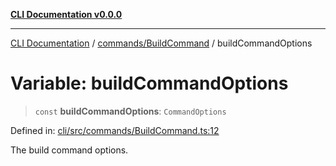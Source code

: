 [**CLI Documentation v0.0.0**](../../../README.md)

***

[CLI Documentation](../../../modules.md) / [commands/BuildCommand](../README.md) / buildCommandOptions

# Variable: buildCommandOptions

> `const` **buildCommandOptions**: `CommandOptions`

Defined in: [cli/src/commands/BuildCommand.ts:12](https://github.com/stonemjs/cli/blob/9e518a2b8256b5ebc9e0e69a80ac84eb1fb59bf9/src/commands/BuildCommand.ts#L12)

The build command options.

